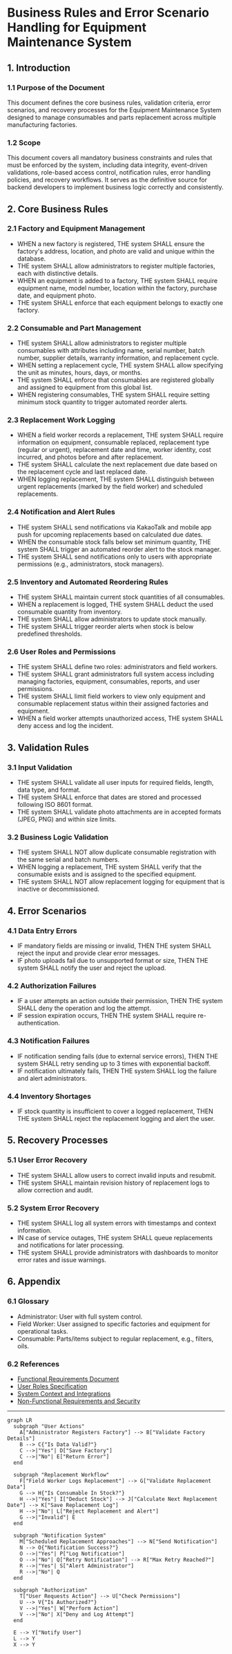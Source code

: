 # Business Rules and Error Scenario Handling for Equipment Maintenance System

## 1. Introduction

### 1.1 Purpose of the Document
This document defines the core business rules, validation criteria, error scenarios, and recovery processes for the Equipment Maintenance System designed to manage consumables and parts replacement across multiple manufacturing factories.

### 1.2 Scope
This document covers all mandatory business constraints and rules that must be enforced by the system, including data integrity, event-driven validations, role-based access control, notification rules, error handling policies, and recovery workflows. It serves as the definitive source for backend developers to implement business logic correctly and consistently.

## 2. Core Business Rules

### 2.1 Factory and Equipment Management
- WHEN a new factory is registered, THE system SHALL ensure the factory's address, location, and photo are valid and unique within the database.
- THE system SHALL allow administrators to register multiple factories, each with distinctive details.
- WHEN an equipment is added to a factory, THE system SHALL require equipment name, model number, location within the factory, purchase date, and equipment photo.
- THE system SHALL enforce that each equipment belongs to exactly one factory.

### 2.2 Consumable and Part Management
- THE system SHALL allow administrators to register multiple consumables with attributes including name, serial number, batch number, supplier details, warranty information, and replacement cycle.
- WHEN setting a replacement cycle, THE system SHALL allow specifying the unit as minutes, hours, days, or months.
- THE system SHALL enforce that consumables are registered globally and assigned to equipment from this global list.
- WHEN registering consumables, THE system SHALL require setting minimum stock quantity to trigger automated reorder alerts.

### 2.3 Replacement Work Logging
- WHEN a field worker records a replacement, THE system SHALL require information on equipment, consumable replaced, replacement type (regular or urgent), replacement date and time, worker identity, cost incurred, and photos before and after replacement.
- THE system SHALL calculate the next replacement due date based on the replacement cycle and last replaced date.
- WHEN logging replacement, THE system SHALL distinguish between urgent replacements (marked by the field worker) and scheduled replacements.

### 2.4 Notification and Alert Rules
- THE system SHALL send notifications via KakaoTalk and mobile app push for upcoming replacements based on calculated due dates.
- WHEN the consumable stock falls below set minimum quantity, THE system SHALL trigger an automated reorder alert to the stock manager.
- THE system SHALL send notifications only to users with appropriate permissions (e.g., administrators, stock managers).

### 2.5 Inventory and Automated Reordering Rules
- THE system SHALL maintain current stock quantities of all consumables.
- WHEN a replacement is logged, THE system SHALL deduct the used consumable quantity from inventory.
- THE system SHALL allow administrators to update stock manually.
- THE system SHALL trigger reorder alerts when stock is below predefined thresholds.

### 2.6 User Roles and Permissions
- THE system SHALL define two roles: administrators and field workers.
- THE system SHALL grant administrators full system access including managing factories, equipment, consumables, reports, and user permissions.
- THE system SHALL limit field workers to view only equipment and consumable replacement status within their assigned factories and equipment.
- WHEN a field worker attempts unauthorized access, THE system SHALL deny access and log the incident.

## 3. Validation Rules

### 3.1 Input Validation
- THE system SHALL validate all user inputs for required fields, length, data type, and format.
- THE system SHALL enforce that dates are stored and processed following ISO 8601 format.
- THE system SHALL validate photo attachments are in accepted formats (JPEG, PNG) and within size limits.

### 3.2 Business Logic Validation
- THE system SHALL NOT allow duplicate consumable registration with the same serial and batch numbers.
- WHEN logging a replacement, THE system SHALL verify that the consumable exists and is assigned to the specified equipment.
- THE system SHALL NOT allow replacement logging for equipment that is inactive or decommissioned.

## 4. Error Scenarios

### 4.1 Data Entry Errors
- IF mandatory fields are missing or invalid, THEN THE system SHALL reject the input and provide clear error messages.
- IF photo uploads fail due to unsupported format or size, THEN THE system SHALL notify the user and reject the upload.

### 4.2 Authorization Failures
- IF a user attempts an action outside their permission, THEN THE system SHALL deny the operation and log the attempt.
- IF session expiration occurs, THEN THE system SHALL require re-authentication.

### 4.3 Notification Failures
- IF notification sending fails (due to external service errors), THEN THE system SHALL retry sending up to 3 times with exponential backoff.
- IF notification ultimately fails, THEN THE system SHALL log the failure and alert administrators.

### 4.4 Inventory Shortages
- IF stock quantity is insufficient to cover a logged replacement, THEN THE system SHALL reject the replacement logging and alert the user.

## 5. Recovery Processes

### 5.1 User Error Recovery
- THE system SHALL allow users to correct invalid inputs and resubmit.
- THE system SHALL maintain revision history of replacement logs to allow correction and audit.

### 5.2 System Error Recovery
- THE system SHALL log all system errors with timestamps and context information.
- IN case of service outages, THE system SHALL queue replacements and notifications for later processing.
- THE system SHALL provide administrators with dashboards to monitor error rates and issue warnings.

## 6. Appendix

### 6.1 Glossary
- Administrator: User with full system control.
- Field Worker: User assigned to specific factories and equipment for operational tasks.
- Consumable: Parts/items subject to regular replacement, e.g., filters, oils.

### 6.2 References
- [Functional Requirements Document](./02-functional-requirements.md)
- [User Roles Specification](./03-user-roles.md)
- [System Context and Integrations](./06-system-context.md)
- [Non-Functional Requirements and Security](./07-non-functional-requirements.md)

---

```mermaid
graph LR
  subgraph "User Actions"
    A["Administrator Registers Factory"] --> B["Validate Factory Details"]
    B --> C{"Is Data Valid?"}
    C -->|"Yes"| D["Save Factory"]
    C -->|"No"| E["Return Error"]
  end

  subgraph "Replacement Workflow"
    F["Field Worker Logs Replacement"] --> G["Validate Replacement Data"]
    G --> H{"Is Consumable In Stock?"}
    H -->|"Yes"| I["Deduct Stock"] --> J["Calculate Next Replacement Date"] --> K["Save Replacement Log"]
    H -->|"No"| L["Reject Replacement and Alert"]
    G -->|"Invalid"| E
  end

  subgraph "Notification System"
    M["Scheduled Replacement Approaches"] --> N["Send Notification"]
    N --> O{"Notification Success?"}
    O -->|"Yes"| P["Log Notification"]
    O -->|"No"| Q["Retry Notification"] --> R["Max Retry Reached?"]
    R -->|"Yes"| S["Alert Administrator"]
    R -->|"No"| Q
  end

  subgraph "Authorization"
    T["User Requests Action"] --> U["Check Permissions"]
    U --> V{"Is Authorized?"}
    V -->|"Yes"| W["Perform Action"]
    V -->|"No"| X["Deny and Log Attempt"]
  end

  E --> Y["Notify User"]
  L --> Y
  X --> Y
```